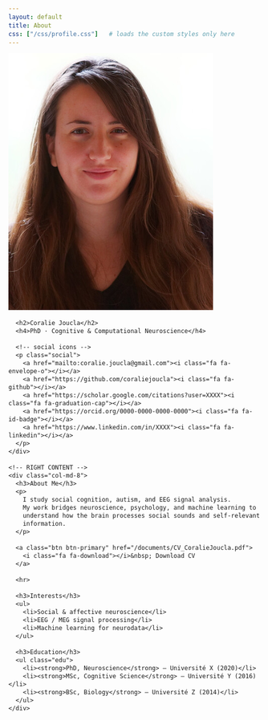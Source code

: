 ```yaml
---
layout: default
title: About
css: ["/css/profile.css"]   # loads the custom styles only here
---
```


<div class="container-fluid profile-hero">
  <div class="row">
    <!-- LEFT SIDEBAR -->
    <div class="col-md-4 text-center sidebar">
      <img src="/images/about/profile.jpg" alt="Coralie Joucla" class="profile-pic img-responsive">

      <h2>Coralie Joucla</h2>
      <h4>PhD · Cognitive & Computational Neuroscience</h4>

      <!-- social icons -->
      <p class="social">
        <a href="mailto:coralie.joucla@gmail.com"><i class="fa fa-envelope-o"></i></a>
        <a href="https://github.com/coraliejoucla"><i class="fa fa-github"></i></a>
        <a href="https://scholar.google.com/citations?user=XXXX"><i class="fa fa-graduation-cap"></i></a>
        <a href="https://orcid.org/0000-0000-0000-0000"><i class="fa fa-id-badge"></i></a>
        <a href="https://www.linkedin.com/in/XXXX"><i class="fa fa-linkedin"></i></a>
      </p>
    </div>

    <!-- RIGHT CONTENT -->
    <div class="col-md-8">
      <h3>About Me</h3>
      <p>
        I study social cognition, autism, and EEG signal analysis.  
        My work bridges neuroscience, psychology, and machine learning to
        understand how the brain processes social sounds and self-relevant
        information.
      </p>

      <a class="btn btn-primary" href="/documents/CV_CoralieJoucla.pdf">
        <i class="fa fa-download"></i>&nbsp; Download CV
      </a>

      <hr>

      <h3>Interests</h3>
      <ul>
        <li>Social & affective neuroscience</li>
        <li>EEG / MEG signal processing</li>
        <li>Machine learning for neurodata</li>
      </ul>

      <h3>Education</h3>
      <ul class="edu">
        <li><strong>PhD, Neuroscience</strong> — Université X (2020)</li>
        <li><strong>MSc, Cognitive Science</strong> — Université Y (2016)</li>
        <li><strong>BSc, Biology</strong> — Université Z (2014)</li>
      </ul>
    </div>
  </div>
</div>

